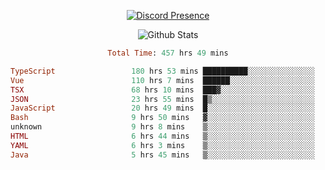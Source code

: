 <!DOCTYPE html>
<body>
<div align="center">

  [![Discord Presence](https://lanyard.cnrad.dev/api/576097150359044106)](https://discord.com/users/576097150359044106)
  
  ![Github Stats](https://github-readme-stats.vercel.app/api?username=verycrunchy&show_icons=true&theme=radical)

<!--START_SECTION:waka-->

```ruby
Total Time: 457 hrs 49 mins

TypeScript                 180 hrs 53 mins ██████████░░░░░░░░░░░░░░░   39.52 %
Vue                        110 hrs 7 mins  ██████░░░░░░░░░░░░░░░░░░░   24.06 %
TSX                        68 hrs 10 mins  ███▓░░░░░░░░░░░░░░░░░░░░░   14.89 %
JSON                       23 hrs 55 mins  █▒░░░░░░░░░░░░░░░░░░░░░░░   05.23 %
JavaScript                 20 hrs 49 mins  █░░░░░░░░░░░░░░░░░░░░░░░░   04.55 %
Bash                       9 hrs 50 mins   ▓░░░░░░░░░░░░░░░░░░░░░░░░   02.15 %
unknown                    9 hrs 8 mins    ▒░░░░░░░░░░░░░░░░░░░░░░░░   01.99 %
HTML                       6 hrs 44 mins   ▒░░░░░░░░░░░░░░░░░░░░░░░░   01.47 %
YAML                       6 hrs 3 mins    ▒░░░░░░░░░░░░░░░░░░░░░░░░   01.32 %
Java                       5 hrs 45 mins   ▒░░░░░░░░░░░░░░░░░░░░░░░░   01.25 %
```

<!--END_SECTION:waka-->
</div>
</body>
</html>

